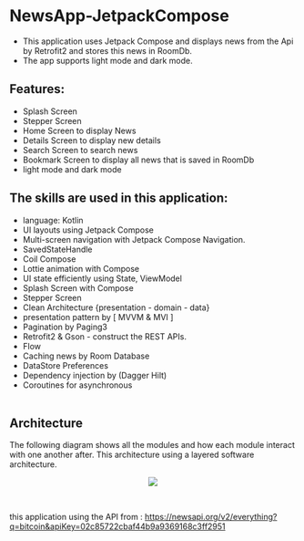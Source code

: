 # NewsApp-JetpackCompose

- This application uses Jetpack Compose and displays news from the Api by Retrofit2 and stores this news in RoomDb.
- The app supports light mode and dark mode.


## Features:
  - Splash Screen
  - Stepper Screen
  - Home Screen to display News
  - Details Screen to display new details
  - Search Screen to search news
  - Bookmark Screen to display all news that is saved in RoomDb
  - light mode and dark mode
 
## The skills are used in this application:
- language: Kotlin </br>
- UI layouts using Jetpack Compose </br>
- Multi-screen navigation with Jetpack Compose Navigation. </br>
- SavedStateHandle  </br>
- Coil Compose  </br>
- Lottie animation with Compose  </br>
- UI state efficiently using State, ViewModel </br>
- Splash Screen with Compose </br>
- Stepper Screen  </br>
- Clean Architecture {presentation - domain - data} </br>
- presentation pattern by [ MVVM & MVI ] </br>
- Pagination by Paging3  </br>
- Retrofit2 & Gson - construct the REST APIs. </br>
- Flow </br>
- Caching news by Room Database 
- DataStore Preferences 
- Dependency injection by (Dagger Hilt) </br>
- Coroutines for asynchronous </br> </br>

## Architecture
The following diagram shows all the modules and how each module interact with one another after. This architecture using a layered software architecture.  <br>
<p align="center">
<img src="https://user-images.githubusercontent.com/72816466/202196876-39bb8b5d-aa81-4693-8a5e-b1b588133975.jpeg"/>
</p>  <br> 








































this application using the API from : https://newsapi.org/v2/everything?q=bitcoin&apiKey=02c85722cbaf44b9a9369168c3ff2951

